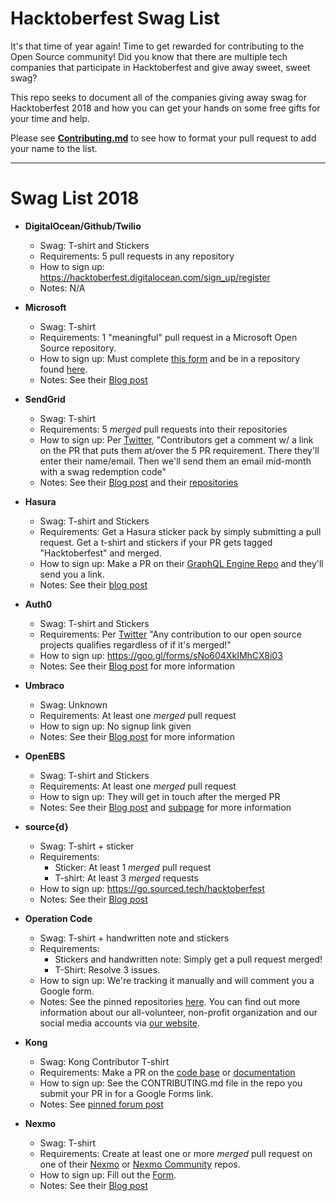 # Hacktoberfest Swag List

It's that time of year again! Time to get rewarded for contributing to the Open Source community! Did you know that there are multiple tech companies that participate in Hacktoberfest and give away sweet, sweet swag?

This repo seeks to document all of the companies giving away swag for Hacktoberfest 2018 and how you can get your hands on some free gifts for your time and help.

Please see [**Contributing.md**](../master/CONTRIBUTING.md) to see how to format your pull request to add your name to the list.

---

# Swag List 2018

- **DigitalOcean/Github/Twilio**

  - Swag: T-shirt and Stickers
  - Requirements: 5 pull requests in any repository
  - How to sign up: https://hacktoberfest.digitalocean.com/sign_up/register
  - Notes: N/A

- **Microsoft**

  - Swag: T-shirt
  - Requirements: 1 "meaningful" pull request in a Microsoft Open Source repository.
  - How to sign up: Must complete [this form](https://aka.ms/hacktoberfestshirt) and be in a repository found [here](https://opensource.microsoft.com/).
  - Notes: See their [Blog post](https://open.microsoft.com/2018/09/30/join-hacktoberfest-2018-celebration-microsoft/)

- **SendGrid**

  - Swag: T-shirt
  - Requirements: 5 _merged_ pull requests into their repositories
  - How to sign up: Per [Twitter](https://twitter.com/SendGrid/status/1048223777501282307?s=19), "Contributors get a comment w/ a link on the PR that puts them at/over the 5 PR requirement. There they'll enter their name/email. Then we'll send them an email mid-month with a swag redemption code"
  - Notes: See their [Blog post](https://sendgrid.com/blog/hacktoberfest-2018-has-arrived/) and their [repositories](https://github.com/sendgrid)

- **Hasura**

  - Swag: T-shirt and Stickers
  - Requirements: Get a Hasura sticker pack by simply submitting a pull request. Get a t-shirt and stickers if your PR gets tagged "Hacktoberfest" and merged.
  - How to sign up: Make a PR on their [GraphQL Engine Repo](https://github.com/hasura/graphql-engine) and they'll send you a link.
  - Notes: See their [blog post](https://blog.hasura.io/announcing-hacktoberfest-2018-with-hasura-621045dc9560)

- **Auth0**

  - Swag: T-shirt and Stickers
  - Requirements: Per [Twitter](https://twitter.com/Auth0Community/status/1048307994633654278?s=19) "Any contribution to our open source projects qualifies regardless of if it's merged!"
  - How to sign up: https://goo.gl/forms/sNo604XkIMhCX8i03
  - Notes: See their [Blog post](https://auth0.com/blog/celebrate-hacktoberfest-with-auth0/) for more information

- **Umbraco**

  - Swag: Unknown
  - Requirements: At least one _merged_ pull request
  - How to sign up: No signup link given
  - Notes: See their [Blog post](https://umbraco.com/blog/happy-hacktoberfest/) for more information

- **OpenEBS**

  - Swag: T-shirt and Stickers
  - Requirements: At least one _merged_ pull request
  - How to sign up: They will get in touch after the merged PR
  - Notes: See their [Blog post](https://blog.openebs.io/celebrate-hacktoberfest-2018-with-openebs-206daa1d653c) and [subpage](https://openebs.io/hacktoberfest) for more information

- **source{d}**

  - Swag: T-shirt + sticker
  - Requirements:
    - Sticker: At least 1 _merged_ pull request
    - T-shirt: At least 3 _merged_ requests
  - How to sign up: https://go.sourced.tech/hacktoberfest
  - Notes: See their [Blog post](https://medium.com/sourcedtech/celebrating-open-source-with-hacktoberfest-2018-7283cfc6666b)

- **Operation Code**
  - Swag: T-shirt + handwritten note and stickers
  - Requirements:
    - Stickers and handwritten note: Simply get a pull request merged!
    - T-Shirt: Resolve 3 issues.
  - How to sign up: We're tracking it manually and will comment you a Google form.
  - Notes: See the pinned repositories [here](https://github.com/OperationCode). You can find out more information about our all-volunteer, non-profit organization and our social media accounts via [our website](https://operationcode.org/).

- **Kong**

  - Swag: Kong Contributor T-shirt
  - Requirements: Make a PR on the [code base](https://github.com/Kong/kong) or [documentation](https://github.com/Kong/docs.konghq.com)
  - How to sign up: See the CONTRIBUTING.md file in the repo you submit your PR in for a Google Forms link.
  - Notes: See [pinned forum post](https://discuss.konghq.com/t/contribute-to-kong-for-hacktoberfest/2029)

- **Nexmo**
  - Swag: T-shirt
  - Requirements: Create at least one or more _merged_ pull request on one of their [Nexmo](https://github.com/nexmo) or [Nexmo Community](https://github.com/nexmo-community) repos.
  - How to sign up: Fill out the [Form](https://goo.gl/forms/QCH6QEUQLZ47dweT2).
  - Notes: See their [Blog post](https://www.nexmo.com/blog/2018/10/09/join-nextoberfest-tis-the-season-to-be-hacking-dr/)

